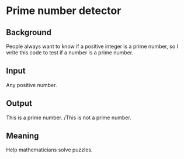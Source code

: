 # Prime number detector
## Background
People always want to know if a positive integer is a prime number, so I write this code to test if a number is a prime number.
## Input
Any positive number.
## Output
This is a prime number.
/This is not a prime number.
## Meaning
Help mathematicians solve puzzles.
